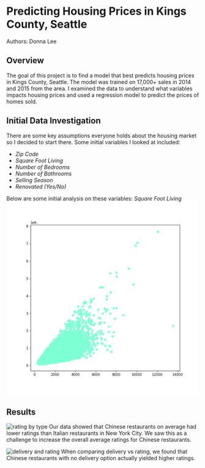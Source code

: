# Predicting Housing Prices in Kings County, Seattle

Authors: Donna Lee

## Overview 

The goal of this project is to find a model that best predicts housing prices in Kings County, Seattle. The model was trained on 17,000+ sales in 2014 and 2015 from the area. I examined the data to understand what variables impacts housing prices and used a regression model to predict the prices of homes sold. 

## Initial Data Investigation

There are some key assumptions everyone holds about the housing market so I decided to start there. Some initial variables I looked at included: 
* *Zip Code*
* *Square Foot Living* 
* *Number of Bedrooms*
* *Number of Bathrooms*
* *Selling Season*
* *Renovated (Yes/No)*

Below are some initial analysis on these variables: 
_Square Foot Living_
![sqft_living_and_price](https://github.com/dlee0106/kings_county_housing_prices_prediction/blob/main/sqft_living_and_price.png)



## Results

![rating by type](https://github.com/zachagreenberg/Restaurant_Revamping_Analysis/blob/main/Visualization/avg_rating_by_type.png)
Our data showed that Chinese restaurants on average had lower ratings than Italian restaurants in New York City. We saw this as a challenge to increase the overall average ratings for Chinese restaurants. 

![delivery and rating](https://github.com/zachagreenberg/Restaurant_Revamping_Analysis/blob/main/Visualization/chinese_delivery_and_rating.png)
When comparing delivery vs rating, we found that Chinese restaurants with no delivery option actually yielded higher ratings.



